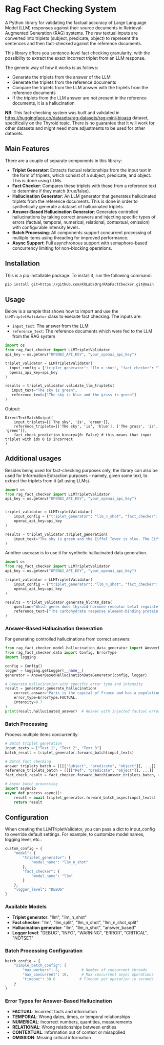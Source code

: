 # Rag Fact Checking System

A Python library for validating the factual accuracy of Large Language Model (LLM) responses against their source documents in Retrieval-Augmented Generation (RAG) systems. The raw textual inputs are converted into triplets (subject, predicate, object) to represent the sentences and then fact-checked against the reference documents.

This library offers you sentence-level fact checking granularity, with the possibility to extract the exact incorrect triplet from an LLM response.

The generic way of how it works is as follows:
- Generate the triplets from the answer of the LLM
- Generate the triplets from the reference documents
- Compare the triplets from the LLM answer with the triplets from the reference documents
- If the triplets from the LLM answer are not present in the reference documents, it is a hallucination


**NB**: This fact-checking system was built and validated in https://huggingface.co/datasets/rag-datasets/rag-mini-bioasq dataset, specifically on the Thyroid topic. There is no guarantee that it will work for other datasets and might need more adjustments to be used for other datasets.

## Main Features

There are a couple of separate components in this library:

- **Triplet Generator**: Extracts factual relationships from the input text in the form of triplets, which consist of a subject, predicate, and object. This is done using LLMs.
- **Fact Checker**: Compares these triplets with those from a reference text to determine if they match (true/false).
- **Hallucination Generator**: An LLM generator that generates hallucinated triplets from the reference documents. This is done in order to synthetically generate a dataset of hallucinated triplets.
- **Answer-Based Hallucination Generator**: Generates controlled hallucinations by taking correct answers and injecting specific types of errors (factual, temporal, numerical, relational, contextual, omission) with configurable intensity levels.
- **Batch Processing**: All components support concurrent processing of multiple items using threading for improved performance.
- **Async Support**: Full asynchronous support with semaphore-based concurrency limiting for non-blocking operations.

## Installation

This is a pip installable package. To install it, run the following command:

```bash
pip install git+https://github.com/KRLabsOrg/RAGFactChecker.git@main
```
	
## Usage

Below is a sample that shows how to import and use the `LLMTripletValidator` class to execute fact checking. The inputs are:
- `input_text`: The answer from the LLM
- `reference_text`: The reference documents which were fed to the LLM from the RAG system

```python
import os
from rag_fact_checker import LLMTripletValidator
api_key = os.getenv("OPENAI_API_KEY", "your_openai_api_key")

triplet_validator = LLMTripletValidator(
  input_config = {"triplet_generator": "llm_n_shot", "fact_checker": "llm_n_shot"},
  openai_api_key=api_key
)

results = triplet_validator.validate_llm_triplets(
   input_text="The sky is green", 
   reference_text=["The sky is blue and the grass is green"]
)
```

Output:
```
DirectTextMatchOutput(
    input_triplets=[['The sky', 'is', 'green']], 
    reference_triplets=[['The sky', 'is', 'blue'], ['The grass', 'is', 'green']], 
    fact_check_prediction_binary={0: False} # this means that input triplet with idx 0 is incorrect
)
```


## Additional usages

Besides being used for fact-checking purposes only, the library can also be used for Information Extraction purposes - namely, given some text, to extract the triplets from it (all using LLMs).

```python
import os
from rag_fact_checker import LLMTripletValidator
api_key = os.getenv("OPENAI_API_KEY", "your_openai_api_key")


triplet_validator = LLMTripletValidator(
    input_config = {"triplet_generator": "llm_n_shot", "fact_checker": "llm_n_shot"},
    openai_api_key=api_key
)

results = triplet_validator.triplet_generation(
    input_text="The sky is green and the Eiffel Tower is blue. The Eiffel Tower is in Paris."
)
```

Another usecase is to use it for synthetic hallucinated data generation.

```python
import os
from rag_fact_checker import LLMTripletValidator
api_key = os.getenv("OPENAI_API_KEY", "your_openai_api_key")

triplet_validator = LLMTripletValidator(
    input_config = {"triplet_generator": "llm_n_shot", "fact_checker": "llm_n_shot"},
    openai_api_key=api_key
)

results = triplet_validator.generate_hlcntn_data(
    question="Which genes does thyroid hormone receptor beta1 regulate in the liver?",
    reference_text=["The carbohydrate response element-binding protein (ChREBP) and sterol response element-binding protein (SREBP)-1c, regulated by liver X receptors (LXRs), play central roles in hepatic lipogenesis. Because LXRs and thyroid hormone receptors (TRs) influence each other's transcriptional activity, researchers investigated whether TRs control ChREBP expression. They found that thyroid hormone (T3) and TR-beta1 upregulate ChREBP by binding direct repeat-4 elements (LXRE1/2), thereby fine-tuning hepatic lipid metabolism."]
)
```

### Answer-Based Hallucination Generation

For generating controlled hallucinations from correct answers:

```python
from rag_fact_checker.model.hallucination_data_generator import AnswerBasedHallucinationDataGenerator
from rag_fact_checker.data import Config, ErrorType
import logging

config = Config()
logger = logging.getLogger(__name__)
generator = AnswerBasedHallucinationDataGenerator(config, logger)

# Generate hallucination with specific error type and intensity
result = generator.generate_hallucination(
    correct_answer="Paris is the capital of France and has a population of 2.1 million.",
    error_type=ErrorType.FACTUAL,
    intensity=0.7
)
print(result.hallucinated_answer)  # Answer with injected factual errors
```

### Batch Processing

Process multiple items concurrently:

```python
# Batch triplet generation
input_texts = ["Text 1", "Text 2", "Text 3"]
batch_result = triplet_generator.forward_batch(input_texts)

# Batch fact checking
answer_triplets_batch = [[[["Subject", "predicate", "object"]], ...]]
reference_triplets_batch = [[[["Ref", "predicate", "object"]], ...]]
fact_check_result = fact_checker.forward_batch(answer_triplets_batch, reference_triplets_batch)

# Async batch processing
import asyncio
async def process_async():
    result = await triplet_generator.forward_batch_async(input_texts)
    return result
```


## Configuration

When creating the LLMTripletValidator, you can pass a dict to input_config to override default settings.
For example, to customize model names, logging level, etc.:

```python
custom_config = {
    "model": {
        "triplet_generator": {
            "model_name": "llm_n_shot"
        },
        "fact_checker": {
            "model_name": "llm"
        }
    },
    "logger_level": "DEBUG"
}
```

### Available Models
- **Triplet generator**: "llm", "llm_n_shot" 
- **Fact checker**: "llm", "llm_split", "llm_n_shot", "llm_n_shot_split"
- **Hallucination generator**: "llm", "llm_n_shot", "answer_based"
- **Logger level**: "DEBUG", "INFO", "WARNING", "ERROR", "CRITICAL", "NOTSET"

### Batch Processing Configuration
```python
batch_config = {
    "simple_batch_config": {
        "max_workers": 5,          # Number of concurrent threads
        "max_concurrent": 10,      # Max concurrent async operations
        "timeout": 30.0           # Timeout per operation in seconds
    }
}
```

### Error Types for Answer-Based Hallucination
- **FACTUAL**: Incorrect facts and information
- **TEMPORAL**: Wrong dates, times, or temporal relationships  
- **NUMERICAL**: Incorrect numbers, quantities, measurements
- **RELATIONAL**: Wrong relationships between entities
- **CONTEXTUAL**: Information out of context or misapplied
- **OMISSION**: Missing critical information
